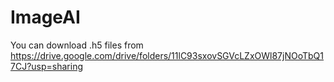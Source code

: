 # ImageAI

You can download .h5 files from https://drive.google.com/drive/folders/11lC93sxovSGVcLZxOWl87jNOoTbQ17CJ?usp=sharing 
